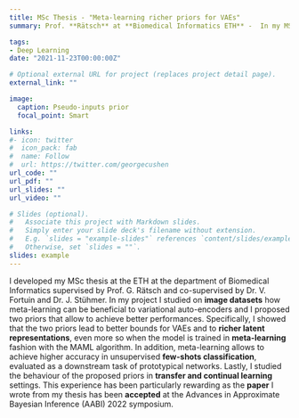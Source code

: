 ```yaml
---
title: MSc Thesis - "Meta-learning richer priors for VAEs"
summary: Prof. **Rätsch** at **Biomedical Informatics ETH** -  In my MSc thesis I worked at the interface between **variational auto-encoders** and **meta-learning** with the aim of find better and richer priors.

tags:
- Deep Learning
date: "2021-11-23T00:00:00Z"

# Optional external URL for project (replaces project detail page).
external_link: ""

image:
  caption: Pseudo-inputs prior
  focal_point: Smart

links:
#- icon: twitter
#  icon_pack: fab
#  name: Follow
#  url: https://twitter.com/georgecushen
url_code: ""
url_pdf: ""
url_slides: ""
url_video: ""

# Slides (optional).
#   Associate this project with Markdown slides.
#   Simply enter your slide deck's filename without extension.
#   E.g. `slides = "example-slides"` references `content/slides/example-slides.md`.
#   Otherwise, set `slides = ""`.
slides: example
---
```


I developed my MSc thesis at the ETH at the department of Biomedical Informatics supervised by Prof. G. Rätsch and co-supervised by Dr. V. Fortuin and Dr. J. Stühmer. In my project I studied on **image datasets** how meta-learning can be beneficial to variational auto-encoders and I proposed two priors that allow to achieve better performances. Specifically, I showed that the two priors lead to better bounds for VAEs and to **richer latent representations**, even more so when the model is trained in **meta-learning** fashion with the MAML algorithm. In addition, meta-learning allows to
achieve higher accuracy in unsupervised **few-shots classification**, evaluated as a downstream task of prototypical networks. Lastly, I studied the behaviour of the proposed priors in **transfer and continual learning** settings. This experience has been particularly rewarding as the **paper** I wrote from my thesis has been **accepted** at the Advances in Approximate Bayesian Inference (AABI) 2022 symposium.
